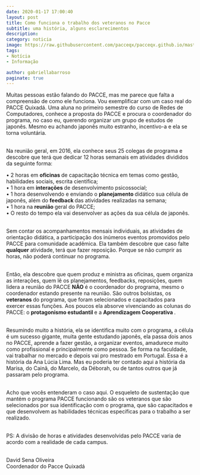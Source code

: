 ```yaml
---
date: 2020-01-17 17:00:40
layout: post
title: Como funciona o trabalho dos veteranos no Pacce
subtitle: uma história, alguns esclarecimentos
description: 
category: noticia
image: https://raw.githubusercontent.com/pacceqx/pacceqx.github.io/master/assets/pic/2020-01-17/capa.jpg
tags:
- Notícia
- Informação

author: gabriellabarroso
paginate: true
---
```

<p style="text-align: justify">

Muitas pessoas estão falando do PACCE, mas me parece que falta a compreensão de como ele funciona. Vou exemplificar com um caso real do PACCE Quixadá. Uma aluna no primeiro semestre do curso de Redes de Computadores, conhece a proposta do PACCE e procura o coordenador do programa, no caso eu, querendo organizar um grupo de estudos de japonês. Mesmo eu achando japonês muito estranho, incentivo-a e ela se torna voluntária. <br><br>

Na reunião geral, em 2016, ela conhece seus 25 colegas de programa e descobre que terá que dedicar 12 horas semanais em atividades divididos da seguinte forma: <br>

• 2 horas em <b> oficinas </b> de capacitação técnica em temas como gestão, habilidades sociais, escrita científica; <br>
• 1 hora em <b> interações </b> de desenvolvimento psicossocial;<br>
• 1 hora desenvolvendo e enviando o <b> planejamento </b> didático sua célula de japonês, além do <b> feedback </b> das atividades realizadas na semana;<br>
• 1 hora na <b> reunião </b> geral do PACCE;<br>
• O resto do tempo ela vai desenvolver as ações da sua célula de japonês. <br><br>

Sem contar os acompanhamentos mensais individuais, as atividades de orientação didática, a participação dos inúmeros eventos promovidos pelo PACCE para comunidade acadêmica. Ela também descobre que caso falte <b> qualquer </b> atividade, terá que fazer reposição. Porque se não cumprir as horas, não poderá continuar no programa. <br><br>

Então, ela descobre que quem produz e ministra as oficinas, quem organiza as interações, quem lê os planejamentos, feedbacks, reposições, quem lidera a reunião do PACCE <b> NÃO </b> é o coordenador do programa, mesmo o coordenador estando presente na reunião. São outros bolsistas, os <b> veteranos </b> do programa, que foram selecionados e capacitados para exercer essas funções. Aos poucos ela absorve vivenciando as colunas do PACCE: o <b> protagonismo estudantil </b> e a <b> Aprendizagem Cooperativa </b>. <br><br>

Resumindo muito a história, ela se identifica muito com  o programa, a célula é um sucesso gigante, muita gente estudando japonês, ela passa dois anos no PACCE, aprende a fazer gestão, a organizar eventos, amadurece muito como profissional e principalmente como pessoa. Se forma na faculdade, vai trabalhar no mercado e depois vai pro mestrado em Portugal. Essa é a história da Ana Lúcia Lima. Mas eu poderia ter contado aqui a história da Marisa, do Cainã, do Marcelo, da Déborah, ou de tantos outros que já passaram pelo programa. <br><br>

Acho que vocês entenderam o caso aqui. O esqueleto de sustentação que mantém o programa PACCE funcionando são os veteranos que são selecionados por sua identificação com o programa, que são capacitados e que desenvolvem as habilidades técnicas específicas para o trabalho a ser realizado.<br><br>

PS: A divisão de horas e atividades desenvolvidas pelo PACCE varia de acordo com a realidade de cada campus. <br><br>

David Sena Oliveira <br>
Coordenador do Pacce Quixadá




